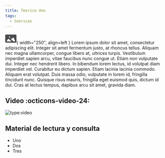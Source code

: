 ```yaml
---
title: Teorica Uno
tags: 
  - teoricas
---
```


![Image](featured.svg){ width="250", align=left }
Lorem ipsum dolor sit amet, consectetur adipiscing elit. Integer sit amet
fermentum justo, at rhoncus tellus. Aliquam nec magna ullamcorper, congue libero
at, ultrices turpis. Vestibulum imperdiet sapien arcu, vitae faucibus nunc
congue ut. Etiam non vulputate dui. Integer nec hendrerit libero. In bibendum
lorem lectus, id volutpat diam imperdiet vel. Curabitur eu dictum sapien. Etiam
lacinia lacinia commodo. Aliquam erat volutpat. Duis massa odio, vulputate in
lorem id, fringilla tincidunt nunc. Quisque risus mauris, fringilla eget euismod
quis, dictum id dui. Cras at lectus tempus, dapibus arcu sit amet, gravida diam.

## Video :octicons-video-24:

![type:video](https://www.youtube.com/embed/kS0X-yIsB64)

## Material de lectura y consulta

  * Uno
  * Dos
  * Tres

